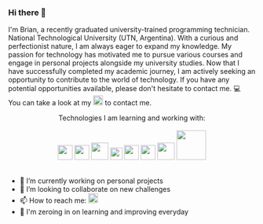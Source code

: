 ### Hi there 👋
I&apos;m Brian, a recently graduated university-trained programming technician. National Technological University (UTN, Argentina). With a curious and perfectionist nature, I am always eager to expand my knowledge. My passion for technology has motivated me to pursue various courses and engage in personal projects alongside my university studies. Now that I have successfully completed my academic journey, I am actively seeking an opportunity to contribute to the world of technology. If you have any potential opportunities available, please don&apos;t hesitate to contact me. :computer: <br>
You can take a look at my [<img src="https://user-images.githubusercontent.com/72633519/224140548-cfa39b54-4559-44c3-8ba4-92c68db45483.png" width=20>](https://www.linkedin.com/in/brian-g%C3%B3mez) to contact me.

<div align=center>
Technologies I am learning and working with: <br><br>
<img src="https://user-images.githubusercontent.com/72633519/188297424-d455a87b-6f8d-4b16-8638-6f5381eec8a7.png" width=30>
<img src="https://user-images.githubusercontent.com/72633519/235563937-ec975a04-d8c3-4ce4-b064-947e8bcace2e.png" width=30>
<img src="https://user-images.githubusercontent.com/72633519/224163248-bee94114-2d18-4ef2-b443-2fa5152f2cef.png" width=35>
<img src="https://user-images.githubusercontent.com/72633519/224162801-b8632a18-d860-4bbe-b847-9c75561253f1.png" width=25>
<img src="https://user-images.githubusercontent.com/72633519/188297421-e8f0d859-9cb3-4baa-ba53-1d8dd869b88a.png" width=30>
<img src="https://user-images.githubusercontent.com/72633519/188297675-415e5bda-9765-4631-9c41-fba8ac756a8d.png" width=30>
<img src="https://user-images.githubusercontent.com/72633519/224163400-8403a7cd-7b00-410d-8e97-dd6279afdab6.png" width=35>
<img src="https://github.com/Briantahiel/BrianTahiel/assets/72633519/dcd15ca5-35cd-449b-b2a0-83f738ab3061" width=60>


</div><br>

- 🔭 I’m currently working on personal projects
- 👯 I’m looking to collaborate on new challenges
- 📫 How to reach me: [<img src="https://user-images.githubusercontent.com/72633519/224140548-cfa39b54-4559-44c3-8ba4-92c68db45483.png" width=20 >](https://www.linkedin.com/in/brian-g%C3%B3mez)
- :dart: I'm zeroing in on learning and improving everyday

